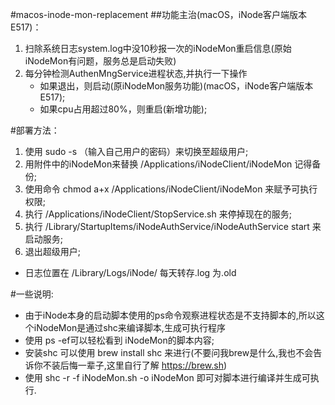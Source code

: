 #macos-inode-mon-replacement
##功能主治(macOS，iNode客户端版本E517)：

1. 扫除系统日志system.log中没10秒报一次的iNodeMon重启信息(原始iNodeMon有问题，服务总是启动失败)
2. 每分钟检测AuthenMngService进程状态,并执行一下操作
	- 如果退出，则启动(原iNodeMon服务功能)(macOS，iNode客户端版本E517);
	- 如果cpu占用超过80%，则重启(新增功能);

#部署方法：

1. 使用 sudo -s （输入自己用户的密码）来切换至超级用户;
2. 用附件中的iNodeMon来替换 /Applications/iNodeClient/iNodeMon 记得备份;
3. 使用命令 chmod a+x /Applications/iNodeClient/iNodeMon 来赋予可执行权限;
4. 执行 /Applications/iNodeClient/StopService.sh 来停掉现在的服务;
5. 执行 /Library/StartupItems/iNodeAuthService/iNodeAuthService start 来启动服务;
6. 退出超级用户;

- 日志位置在 /Library/Logs/iNode/ 每天转存.log 为.old

#一些说明:

- 由于iNode本身的启动脚本使用的ps命令观察进程状态是不支持脚本的,所以这个iNodeMon是通过shc来编译脚本,生成可执行程序
- 使用 ps -ef可以轻松看到 iNodeMon的脚本内容;
- 安装shc 可以使用 brew install shc 来进行(不要问我brew是什么,我也不会告诉你不装后悔一辈子,这里自行了解 https://brew.sh)
- 使用 shc -r -f iNodeMon.sh -o iNodeMon 即可对脚本进行编译并生成可执行.